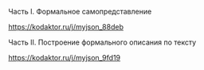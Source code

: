 Часть I. Формальное самопредставление

https://kodaktor.ru/j/myjson_88deb

Часть II. Построение формального описания по тексту

https://kodaktor.ru/j/myjson_9fd19

